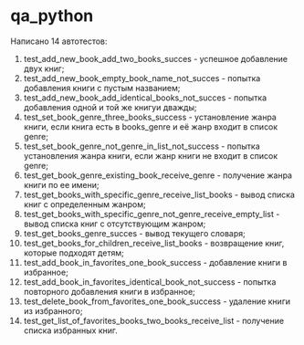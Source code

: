 # qa_python

Написано 14 автотестов:

1) test_add_new_book_add_two_books_succes - успешное добавление двух книг;
2) test_add_new_book_empty_book_name_not_succes - попытка добавления книги с пустым названием;
3) test_add_new_book_add_identical_books_not_succes - попытка добавления одной и той же книгуи дважды;
4) test_set_book_genre_three_books_success - установление жанра книги, если книга есть в books_genre и её жанр входит в список genre;
5) test_set_book_genre_not_genre_in_list_not_success - попытка установления жанра книги, если жанр книги не входит в список genre;
6) test_get_book_genre_existing_book_receive_genre - получение жанра книги по ее имени;
7) test_get_books_with_specific_genre_receive_list_books - вывод списка книг с определенным жанром;
8) test_get_books_with_specific_genre_not_genre_receive_empty_list - вывод списка книг с отсутствующим жанром;
9) test_get_books_genre_succes - вывод текущего словаря;
10) test_get_books_for_children_receive_list_books - возвращение книг, которые подходят детям;
11) test_add_book_in_favorites_one_book_success - добавление книги в избранное;
12) test_add_book_in_favorites_identical_book_not_success - попытка повторного добавления книги в избранное;
13) test_delete_book_from_favorites_one_book_success - удаление книги из избранного;
14) test_get_list_of_favorites_books_two_books_receive_list - получение списка избранных книг.
